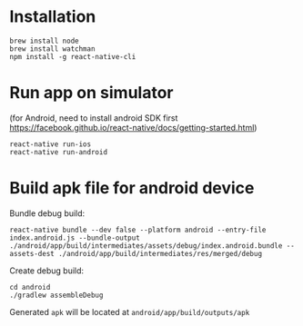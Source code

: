 # Installation

```
brew install node
brew install watchman
npm install -g react-native-cli
```

# Run app on simulator 

(for Android, need to install android SDK first https://facebook.github.io/react-native/docs/getting-started.html)
```
react-native run-ios
react-native run-android
```

# Build apk file for android device

Bundle debug build:
```
react-native bundle --dev false --platform android --entry-file index.android.js --bundle-output ./android/app/build/intermediates/assets/debug/index.android.bundle --assets-dest ./android/app/build/intermediates/res/merged/debug
```

Create debug build:
```
cd android
./gradlew assembleDebug
```

Generated `apk` will be located at `android/app/build/outputs/apk`
